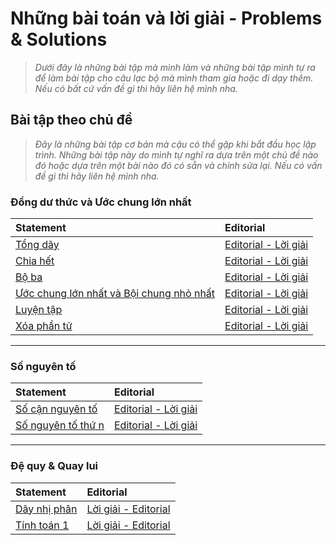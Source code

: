 
# Những bài toán và lời giải - Problems & Solutions

> *Dưới đây là những bài tập mà mình làm và những bài tập mình tự ra để làm bài tập cho câu lạc bộ mà mình tham gia hoặc đi dạy thêm. Nếu có bất cứ vấn đề gì thì hãy liên hệ mình nha.*

<!-- ## CSES

> *Đề bài và lời giải của mình ở [CSES](https://cses.fi/problemset/list/).*

## Codeforces

> *Đề bài và lời giải của mình ở [Codeforces](https://codeforces.com/).*

## LeetCode

> *Đề bài và lời giải của mình ở [LeetCode](https://leetcode.com/).*

## CodeChef

> *Đề bài và lời giải của mình ở [CodeChef](https://www.codechef.com/).* -->

## Bài tập theo chủ đề

> *Đây là những bài tập cơ bản mà cậu có thể gặp khi bắt đầu học lập trình. Những bài tập này do mình tự nghĩ ra dựa trên một chủ đề nào đó hoặc dựa trên một bài nào đó có sẵn và chỉnh sửa lại. Nếu có vấn đề gì thì hãy liên hệ mình nha.*

### Đồng dư thức và Ước chung lớn nhất

| Statement | Editorial |
| :---      | :---      |
| [Tổng dãy](/Posts/Problems-And-Solutions/Categories/Modulo-GCD/Array-Sum/Statement.md) | [Editorial - Lời giải](/Posts/Problems-And-Solutions/Categories/Modulo-GCD/Array-Sum/Editorial.md) |
| [Chia hết](/Posts/Problems-And-Solutions/Categories/Modulo-GCD/Divisible/Statement.md) | [Editorial - Lời giải](/Posts/Problems-And-Solutions/Categories/Modulo-GCD/Divisible/Editorial.md) |
| [Bộ ba](/Posts/Problems-And-Solutions/Categories/Modulo-GCD/Triplet/Statement.md) | [Editorial - Lời giải](/Posts/Problems-And-Solutions/Categories/Modulo-GCD/Triplet/Editorial.md) |
| [Ước chung lớn nhất và Bội chung nhỏ nhất](/Posts/Problems-And-Solutions/Categories/Modulo-GCD/GCD-LCM/Statement.md) | [Editorial - Lời giải](/Posts/Problems-And-Solutions/Categories/Modulo-GCD/GCD-LCM/Editorial.md) |
| [Luyện tập](/Posts/Problems-And-Solutions/Categories/Modulo-GCD/Practice/Statement.md) | [Editorial - Lời giải](/Posts/Problems-And-Solutions/Categories/Modulo-GCD/Practice/Editorial.md) |
| [Xóa phần tử](/Posts/Problems-And-Solutions/Categories/Modulo-GCD/Remove-Elements/Statement.md) | [Editorial - Lời giải](/Posts/Problems-And-Solutions/Categories/Modulo-GCD/Remove-Elements/Editorial.md) |

---

### Số nguyên tố

| Statement | Editorial |
| :---      | :---      |
| [Số cận nguyên tố](/Posts/Problems-And-Solutions/Categories/Prime-Number/Almost-Prime/Statement.html) | [Editorial - Lời giải](/Posts/Problems-And-Solutions/Categories/Prime-Number/Almost-Prime/Editorial.html) |
| [Số nguyên tố thứ n](/Posts/Problems-And-Solutions/Categories/Prime-Number/N-th-Prime/Statement.html) | [Editorial - Lời giải](/Posts/Problems-And-Solutions/Categories/Prime-Number/N-th-Prime/Editorial.html) |

---

### Đệ quy & Quay lui

| Statement | Editorial |
| :-------- | :-------- |
| [Dãy nhị phân](/Posts/Problems-And-Solutions/Categories/recursion/Binary-Array/statement.md) | [Lời giải - Editorial](/Posts/Problems-And-Solutions/Categories/recursion/Binary-Array/editorial.md) |
| [Tính toán 1](/Posts/Problems-And-Solutions/Categories/recursion/Math-1/statement.md) | [Lời giải - Editorial](/Posts/Problems-And-Solutions/Categories/recursion/Math-1/editorial.md) |
